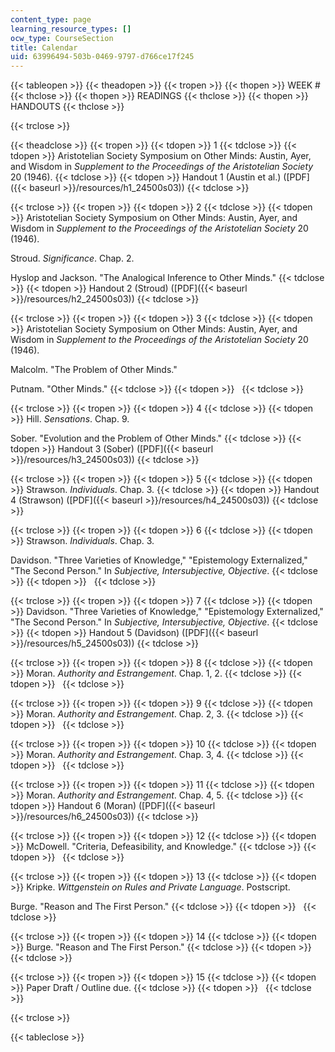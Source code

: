 ```yaml
---
content_type: page
learning_resource_types: []
ocw_type: CourseSection
title: Calendar
uid: 63996494-503b-0469-9797-d766ce17f245
---
```


{{< tableopen >}}
{{< theadopen >}}
{{< tropen >}}
{{< thopen >}}
WEEK #
{{< thclose >}}
{{< thopen >}}
READINGS
{{< thclose >}}
{{< thopen >}}
HANDOUTS
{{< thclose >}}

{{< trclose >}}

{{< theadclose >}}
{{< tropen >}}
{{< tdopen >}}
1
{{< tdclose >}}
{{< tdopen >}}
Aristotelian Society Symposium on Other Minds: Austin, Ayer, and Wisdom in _Supplement to the Proceedings of the Aristotelian Society_ 20 (1946).
{{< tdclose >}}
{{< tdopen >}}
Handout 1 (Austin et al.) ([PDF]({{< baseurl >}}/resources/h1_24500s03))
{{< tdclose >}}

{{< trclose >}}
{{< tropen >}}
{{< tdopen >}}
2
{{< tdclose >}}
{{< tdopen >}}
Aristotelian Society Symposium on Other Minds: Austin, Ayer, and Wisdom in _Supplement to the Proceedings of the Aristotelian Society_ 20 (1946).  
  
Stroud. _Significance_. Chap. 2.  
  
Hyslop and Jackson. "The Analogical Inference to Other Minds."
{{< tdclose >}}
{{< tdopen >}}
Handout 2 (Stroud) ([PDF]({{< baseurl >}}/resources/h2_24500s03))
{{< tdclose >}}

{{< trclose >}}
{{< tropen >}}
{{< tdopen >}}
3
{{< tdclose >}}
{{< tdopen >}}
Aristotelian Society Symposium on Other Minds: Austin, Ayer, and Wisdom in _Supplement to the Proceedings of the Aristotelian Society_ 20 (1946).  
  
Malcolm. "The Problem of Other Minds."  
  
Putnam. "Other Minds."
{{< tdclose >}}
{{< tdopen >}}
 
{{< tdclose >}}

{{< trclose >}}
{{< tropen >}}
{{< tdopen >}}
4
{{< tdclose >}}
{{< tdopen >}}
Hill. _Sensations_. Chap. 9.  
  
Sober. "Evolution and the Problem of Other Minds."
{{< tdclose >}}
{{< tdopen >}}
Handout 3 (Sober) ([PDF]({{< baseurl >}}/resources/h3_24500s03))
{{< tdclose >}}

{{< trclose >}}
{{< tropen >}}
{{< tdopen >}}
5
{{< tdclose >}}
{{< tdopen >}}
Strawson. _Individuals_. Chap. 3.
{{< tdclose >}}
{{< tdopen >}}
Handout 4 (Strawson) ([PDF]({{< baseurl >}}/resources/h4_24500s03))
{{< tdclose >}}

{{< trclose >}}
{{< tropen >}}
{{< tdopen >}}
6
{{< tdclose >}}
{{< tdopen >}}
Strawson. _Individuals_. Chap. 3.  
  
Davidson. "Three Varieties of Knowledge," "Epistemology Externalized," "The Second Person." In _Subjective, Intersubjective, Objective_.
{{< tdclose >}}
{{< tdopen >}}
 
{{< tdclose >}}

{{< trclose >}}
{{< tropen >}}
{{< tdopen >}}
7
{{< tdclose >}}
{{< tdopen >}}
Davidson. "Three Varieties of Knowledge," "Epistemology Externalized," "The Second Person." In _Subjective, Intersubjective, Objective_.
{{< tdclose >}}
{{< tdopen >}}
Handout 5 (Davidson) ([PDF]({{< baseurl >}}/resources/h5_24500s03))
{{< tdclose >}}

{{< trclose >}}
{{< tropen >}}
{{< tdopen >}}
8
{{< tdclose >}}
{{< tdopen >}}
Moran. _Authority and Estrangement_. Chap. 1, 2.
{{< tdclose >}}
{{< tdopen >}}
 
{{< tdclose >}}

{{< trclose >}}
{{< tropen >}}
{{< tdopen >}}
9
{{< tdclose >}}
{{< tdopen >}}
Moran. _Authority and Estrangement_. Chap. 2, 3.
{{< tdclose >}}
{{< tdopen >}}
 
{{< tdclose >}}

{{< trclose >}}
{{< tropen >}}
{{< tdopen >}}
10
{{< tdclose >}}
{{< tdopen >}}
Moran. _Authority and Estrangement_. Chap. 3, 4.
{{< tdclose >}}
{{< tdopen >}}
 
{{< tdclose >}}

{{< trclose >}}
{{< tropen >}}
{{< tdopen >}}
11
{{< tdclose >}}
{{< tdopen >}}
Moran. _Authority and Estrangement_. Chap. 4, 5.
{{< tdclose >}}
{{< tdopen >}}
Handout 6 (Moran) ([PDF]({{< baseurl >}}/resources/h6_24500s03))
{{< tdclose >}}

{{< trclose >}}
{{< tropen >}}
{{< tdopen >}}
12
{{< tdclose >}}
{{< tdopen >}}
McDowell. "Criteria, Defeasibility, and Knowledge."
{{< tdclose >}}
{{< tdopen >}}
 
{{< tdclose >}}

{{< trclose >}}
{{< tropen >}}
{{< tdopen >}}
13
{{< tdclose >}}
{{< tdopen >}}
Kripke. _Wittgenstein on Rules and Private Language_. Postscript.  
  
Burge. "Reason and The First Person."
{{< tdclose >}}
{{< tdopen >}}
 
{{< tdclose >}}

{{< trclose >}}
{{< tropen >}}
{{< tdopen >}}
14
{{< tdclose >}}
{{< tdopen >}}
Burge. "Reason and The First Person."
{{< tdclose >}}
{{< tdopen >}}
 
{{< tdclose >}}

{{< trclose >}}
{{< tropen >}}
{{< tdopen >}}
15
{{< tdclose >}}
{{< tdopen >}}
Paper Draft / Outline due.
{{< tdclose >}}
{{< tdopen >}}
 
{{< tdclose >}}

{{< trclose >}}

{{< tableclose >}}